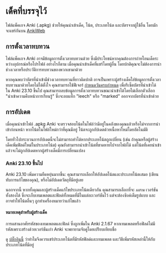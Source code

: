 # เด็คที่บรรจุไว้

<!-- toc -->

ไฟล์แพ็คเกจ Anki (.apkg) ช่วยให้คุณนำเข้าเด็ค, โน้ต, ประเภทโน้ต และบัตรจากผู้ใช้อื่น โดยมักจะแชร์กันบน [AnkiWeb](https://ankiweb.net/shared/decks)

## การตั้งเวลาทบทวน

ไฟล์แพ็คเกจ Anki อาจมีข้อมูลการตั้งเวลาทบทวนด้วย ซึ่งมีประโยชน์หากคุณต้องการถ่ายโอนเด็คระหว่างอุปกรณ์หรือโปรไฟล์ อย่างไรก็ตาม เมื่อคุณนำเข้าเด็คที่แชร์โดยผู้อื่น โดยปกติคุณจะไม่ต้องการนำช่วงเวลาหรือประวัติการทบทวนของพวกเขามาด้วย

หากคุณพบว่าบัตรที่นำเข้ามีช่วงเวลาทบทวนที่ยาวผิดปกติ อาจเป็นเพราะผู้สร้างเด็คใส่ข้อมูลการตั้งเวลาทบทวนมาด้วยโดยไม่ได้ตั้งใจ คุณสามารถใช้ฟีเจอร์ [กำหนดวันครบกำหนด](../browsing.md#cards) เพื่อรีเซ็ตบัตรที่นำเข้าได้ ใน Anki 23.10 ขึ้นไป คุณสามารถลบข้อมูลการตั้งเวลาทบทวนขณะนำเข้าได้โดยไม่เลือกตัวเลือก "นำเข้าความคืบหน้าการเรียนรู้" ซึ่งจะลบแท็ก "leech" หรือ "marked" ออกจากบัตรที่นำเข้าด้วย

## การอัปเดต

เมื่อคุณนำเข้าไฟล์ .apkg Anki จะตรวจสอบโน้ตในไฟล์ว่ามีอยู่ในคลังของคุณแล้วหรือไม่จากการนำเข้าก่อนหน้า หากโน้ตในไฟล์ใหม่กว่าที่คุณมีอยู่ โน้ตจะถูกอัปเดตด้วยเนื้อหาใหม่โดยอัตโนมัติ

โดยทั่วไปกระบวนการอัปเดตนี้จะไม่สามารถทำได้หากประเภทโน้ตถูกเปลี่ยน (เช่น ถ้าคุณหรือผู้สร้างเด็คเพิ่มฟิลด์ใหม่ในประเภทโน้ต) คุณยังสามารถนำเข้าโน้ตที่ขาดหายไปจากไฟล์ได้ แต่โน้ตที่เคยนำเข้าแล้วจะไม่ถูกอัปเดตหากผู้สร้างเด็คมีการเปลี่ยนแปลง

### Anki 23.10 ขึ้นไป

Anki 23.10 เพิ่มความยืดหยุ่นมากขึ้น: คุณสามารถเลือกให้อัปเดตโน้ตและประเภทโน้ตเสมอ (เขียนทับการแก้ไขของคุณ), หรือไม่อัปเดตวัตถุที่มีอยู่เลย

นอกจากนี้ หากทั้งคุณและผู้สร้างเด็คแก้ไขประเภทโน้ตเดียวกัน คุณสามารถเลือกที่จะ _ผสาน_ เวอร์ชันทั้งสองได้ ซึ่งจะเก็บเทมเพลตและฟิลด์ทั้งหมดที่มีในแต่ละเวอร์ชันไว้ แต่จะต้องซิงค์เต็มรูปแบบ และอาจทำให้โน้ตอื่นๆ ถูกทำเครื่องหมายว่าแก้ไขแล้ว

#### หมายเหตุสำหรับผู้สร้างเด็ค

การผสานอาศัยรหัสของเทมเพลตและฟิลด์ ซึ่งถูกเพิ่มใน Anki 2.1.67 หากเทมเพลตหรือฟิลด์ไม่มีรหัสเพราะสร้างด้วยเวอร์ชันเก่า Anki จะพยายามจับคู่โดยเปรียบเทียบชื่อ

ดู [ปลั๊กอินนี้](https://ankiweb.net/shared/info/2063785767) ว่าทำไมจึงควรแชร์ประเภทโน้ตที่มีรหัสฟิลด์และเทมเพลต และวิธีเพิ่มรหัสเหล่านี้ให้กับประเภทโน้ตที่มีอยู่
